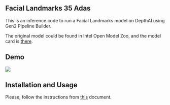 ## Facial Landmarks 35 Adas

This is an inference code to run a Facial Landmarks model on DepthAI using Gen2 Pipeline Builder.

The original model could be found in Intel Open Model Zoo, and the model card is [there](https://docs.openvinotoolkit.org/2019_R1/_facial_landmarks_35_adas_0002_description_facial_landmarks_35_adas_0002.html).

## Demo

![](demo.gif)

## Installation and Usage

Please, follow the instructions from [this](../docs/INSTALLATION_USAGE_GUIDE.md) document.

